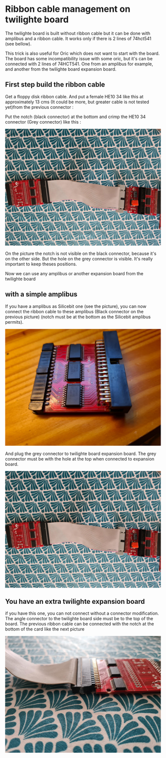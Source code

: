 # Ribbon cable management on twilighte board

The twilighte board is built without ribbon cable but it can be done with amplibus and a ribbon cable. It works only if there is 2 lines of 74hct541 (see bellow).

This trick is also useful for Oric which does not want to start with the board. The board has some incompatibility issue with some oric, but it's can be connected with 2 lines of 74HCT541. One from an amplibus for example, and another from the twilighte board expansion board.

## First step build the ribbon cable

Get a floppy disk ribbon cable. And put a female HE10 34 like this at approximately 13 cms (It could be more, but greater cable is not tested yet)from the previous connector :

Put the notch (black connector) at the bottom and crimp the HE10 34 connector (Grey connector) like this :

![Ribbon](./img/ribbon_all_board.jpg)

On the picture the notch is not visible on the black connector, because it's on the other side. But the hole on the grey connector is visible. It's really important to keep theses positions.

Now we can use any amplibus or another expansion board from the twilighte board

## with a simple amplibus

If you have a amplibus as Silicebit one (see the picture), you can now connect the ribbon cable to these amplibus (Black connector on the previous picture) (notch must be at the bottom as the Silicebit amplibus permits).

![Amplibus silicebit](./img/amplibus_silicebit.jpg)

And plug the grey connector to twilighte board expansion board. The grey connector must be with the hole at the top when connected to expansion board.

![Ribbon](./img/ribbon_all_board.jpg)

## You have an extra twilighte expansion board

if you have this one, you can not connect without a connector modification. The angle connector to the twilighte board side must be to the top of the board. The previous ribbon cable can be connected with the notch at the bottom of the card like the next picture

![Amplibus silicebit](./img/expansion_board_for_amplibus_fonction.jpg)

